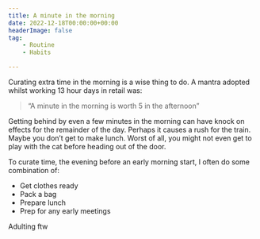 ```yaml
---
title: A minute in the morning
date: 2022-12-18T00:00:00+00:00
headerImage: false
tag: 
    - Routine
    - Habits

---
```


Curating extra time in the morning is a wise thing to do. A mantra adopted whilst working 13 hour days in retail was:

> “A minute in the morning is worth 5 in the afternoon”

Getting behind by even a few minutes in the morning can have knock on effects for the remainder of the day. Perhaps it causes a rush for the train. Maybe you don’t get to make lunch. Worst of all, you might not even get to play with the cat before heading out of the door.

To curate time, the evening before an early morning start, I often do some combination of: 

- Get clothes ready
- Pack a bag
- Prepare lunch
- Prep for any early meetings

Adulting ftw
